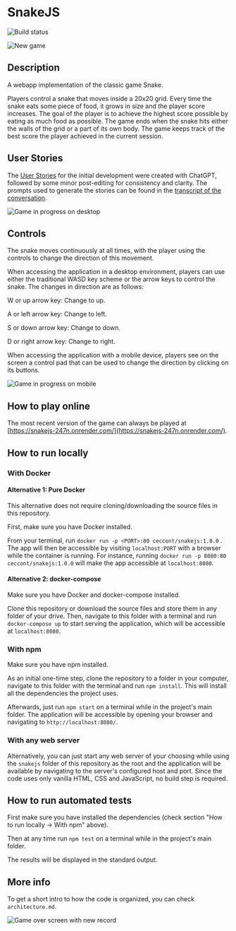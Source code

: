 # SnakeJS

![Build status](https://github.com/ceccon-t/snakejs/actions/workflows/main-workflow.yml/badge.svg "Build status")

![New game](https://raw.githubusercontent.com/ceccon-t/snakejs/main/images/snakejs_01_initialState.png "New game")

## Description

A webapp implementation of the classic game Snake.

Players control a snake that moves inside a 20x20 grid. Every time the snake eats some piece of food, it grows in size and the player score increases. The goal of the player is to achieve the highest score possible by eating as much food as possible. The game ends when the snake hits either the walls of the grid or a part of its own body. The game keeps track of the best score the player achieved in the current session.

## User Stories

The [User Stories](https://github.com/ceccon-t/snakejs/issues?q=is%3Aissue+label%3A%22user+story%22+) for the initial development were created with ChatGPT, followed by some minor post-editing for consistency and clarity. The prompts used to generate the stories can be found in the [transcript of the conversation](https://chat.openai.com/share/07db51c7-3bc7-40a9-9f45-481e3d2b2507).

![Game in progress on desktop](https://raw.githubusercontent.com/ceccon-t/snakejs/main/images/snakejs_02_playingDesktop.png "Game in progress on desktop")

## Controls

The snake moves continuously at all times, with the player using the controls to change the direction of this movement. 

When accessing the application in a desktop environment, players can use either the traditional WASD key scheme or the arrow keys to control the snake. The changes in direction are as follows:

W or up arrow key: Change to up.

A or left arrow key: Change to left.

S or down arrow key: Change to down.

D or right arrow key: Change to right.

When accessing the application with a mobile device, players see on the screen a control pad that can be used to change the direction by clicking on its buttons.

![Game in progress on mobile](https://raw.githubusercontent.com/ceccon-t/snakejs/main/images/snakejs_03_playingMobile.png "Game in progress on mobile")


## How to play online

The most recent version of the game can always be played at [https://snakejs-247n.onrender.com/](https://snakejs-247n.onrender.com/).

## How to run locally

### With Docker

#### Alternative 1: Pure Docker

This alternative does not require cloning/downloading the source files in this repository.

First, make sure you have Docker installed.

From your terminal, run `docker run -p <PORT>:80 ceccont/snakejs:1.0.0` . The app will then be accessible by visiting `localhost:PORT` with a browser while the container is running. For instance, running `docker run -p 8080:80 ceccont/snakejs:1.0.0` will make the app accessible at `localhost:8080`.

#### Alternative 2: docker-compose

Make sure you have Docker and docker-compose installed.

Clone this repository or download the source files and store them in any folder of your drive. Then, navigate to this folder with a terminal and run `docker-compose up` to start serving the application, which will be accessible at `localhost:8080`.

### With npm

Make sure you have npm installed.

As an initial one-time step, clone the repository to a folder in your computer, navigate to this folder with the terminal and run `npm install`. This will install all the dependencies the project uses.

Afterwards, just run `npm start` on a terminal while in the project's main folder. The application will be accessible by opening your browser and navigating to `http://localhost:8080/`.

### With any web server

Alternatively, you can just start any web server of your choosing while using the `snakejs` folder of this repository as the root and the application will be available by navigating to the server's configured host and port. Since the code uses only vanilla HTML, CSS and JavaScript, no build step is required.

## How to run automated tests

First make sure you have installed the dependencies (check section "How to run locally -> With npm" above).

Then at any time run `npm test` on a terminal while in the project's main folder.

The results will be displayed in the standard output.

## More info

To get a short intro to how the code is organized, you can check `architecture.md`.

![Game over screen with new record](https://raw.githubusercontent.com/ceccon-t/snakejs/main/images/snakejs_04_gameOverWithBestScore.png "Game over screen with new record")

